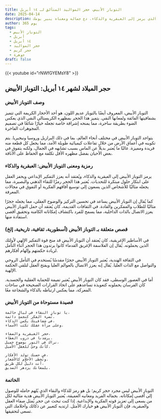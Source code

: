 ```yaml
---
title: التوباز الأبيض، حجر المواليد المتألق لـ ١٤ أبريل
date: 2025-04-14
description: اشعر بأهمية التوباز الأبيض، حجر المواليد لـ ١٤ أبريل الذي يرمز إلى العبقرية والذكاء. دع جماله ومعناه ينير يومك.
author: 365 يوم
tags:
  - التوباز الأبيض
  - أبريل
  - ١٤ أبريل
  - حجر المواليد
  - حجر كريم
  - جوهرة
draft: false
---
```


{{< youtube id="rNWfGYEMsY8" >}}

## حجر الميلاد لشهر ١٤ أبريل: التوباز الأبيض

### وصف التوباز الأبيض

التوباز الأبيض، المعروف أيضًا بالتوباز عديم اللون، هو أحد الأحجار الكريمة التي تتميز بشفافيتها الفائقة ولمعانها النقي. يتميز هذا الحجر بمظهره الكريستالي النقي الذي يعكس الضوء بطريقة ساحرة، مما يمنحه إشراقة خاصة تجعله خيارًا شائعًا في تصميم المجوهرات الفاخرة.

يتواجد التوباز الأبيض في مختلف أنحاء العالم، بما في ذلك البرازيل وروسيا ونيجيريا. يتم تكوينه في أعماق الأرض من خلال تفاعلات كيميائية طويلة الأمد، مما يجعل كل قطعة منه فريدة ومميزة. غالبًا ما يُعتبر بديلاً عن الماس بسبب تشابهه في الجمال، ولكنه يتفوق في بعض الأحيان بفضل مظهره الأقل تكلفة مع الحفاظ على الأناقة.

### رمزية ومعنى التوباز الأبيض: العبقرية والذكاء

يرمز التوباز الأبيض إلى العبقرية والذكاء، ويُعتقد أنه يعزز التفكير الإبداعي ويحفز العقل على ابتكار حلول مبتكرة للتحديات. يُعتبر هذا الحجر رمزًا للنقاء الذهني والبصيرة، مما يجعله مثاليًا للأشخاص الذين يسعون إلى توسيع آفاقهم الفكرية أو التفوق في مجالات المعرفة.

كما يُقال إن التوباز الأبيض يساعد في تحسين التركيز والوضوح العقلي، مما يجعله حجرًا مثاليًا للطلاب والمفكرين والقادة. في الثقافات القديمة، كان يُعتقد أن حمل التوباز الأبيض يعزز الاتصال بالذات الداخلية، مما يسمح للفرد باكتشاف إمكاناته الكامنة وتحقيق أقصى استفادة منها.

### قصص متعلقة بـ التوباز الأبيض (أسطورية، ثقافية، تاريخية، إلخ)

في الأساطير الإغريقية، كان يُعتقد أن التوباز الأبيض قد منح قوة التفكير الإلهي لأولئك الذين يحملونه. يُقال إن الفلاسفة الإغريق القدماء كانوا يرتدون هذا الحجر أثناء التأمل لزيادة حكمتهم وإلهام أفكارهم.

في الثقافة الهندية، يُعتبر التوباز الأبيض حجرًا مقدسًا يُستخدم في التأمل الروحي والتواصل مع الذات العليا. يُقال إنه يعزز الاتصال بالعوالم العليا ويفتح العقل لتلقي الحكمة الإلهية.

أما في العصور الوسطى، فقد كان التوباز الأبيض يُعتبر تميمة للحماية العقلية والجسدية. كان الفرسان يحملونه كتعويذة تساعدهم على اتخاذ القرارات الصحيحة في ساحات المعركة، مما يعكس ارتباطه بالذكاء والشجاعة معًا.

### قصيدة مستوحاة من التوباز الأبيض

```
يا توباز النقاء في ليالٍ حالمة،  
تُضيء الفكر كنجمةٍ دائمة.  
في شفافيتك يكمن الذكاء،  
وعلى مرآة عقلك تكتب الأسماء.

حجر العبقرية والصفاء،  
يرشدنا في دروب العطاء.  
نراك في النور بوضوحٍ جميل،  
كأنك وحيٌ للعقل الأصيل.

في حضنك تولد الأفكار،  
وتُخطى الأحلام كالأشعار.  
أنت دليلٌ لكل طريق،  
بلمعانك يزدهر الصديق.
```

### الخاتمة

التوباز الأبيض ليس مجرد حجر كريم؛ بل هو رمز للذكاء والنقاء الذي يُلهم حامله للوصول إلى أقصى إمكاناته. بجماله الفريد ومعانيه العميقة، يُعتبر التوباز الأبيض هدية مثالية لكل من يسعى إلى تعزيز قوته الفكرية والإبداعية. إذا كنت تبحث عن حجر يُمثل صفاء العقل والعبقرية، فإن التوباز الأبيض هو خيارك الأمثل. ارتديه كتعبير عن ذكائك وأحلامك التي تسعى لتحقيقها.